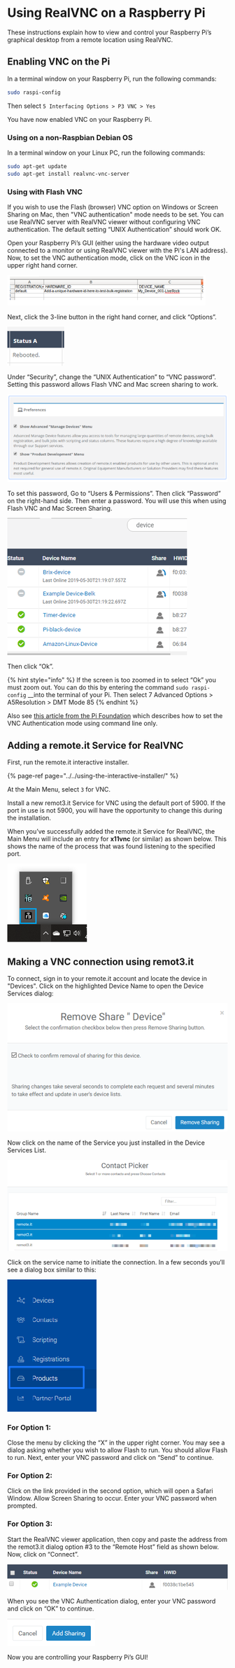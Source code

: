 # Using RealVNC on a Raspberry Pi

These instructions explain how to view and control your Raspberry Pi’s graphical desktop from a remote location using RealVNC.

## **Enabling VNC on the Pi**

In a terminal window on your Raspberry Pi, run the following commands:

```bash
sudo raspi-config
```

Then select `5 Interfacing Options > P3 VNC > Yes`

You have now enabled VNC on your Raspberry Pi.

### **Using on a non-Raspbian Debian OS**

In a terminal window on your Linux PC, run the following commands:

```bash
sudo apt-get update
sudo apt-get install realvnc-vnc-server
```

### **Using with Flash VNC**

If you wish to use the Flash \(browser\) VNC option on Windows or Screen Sharing on Mac, then "VNC authentication" mode needs to be set. You can use RealVNC server with RealVNC viewer without configuring VNC authentication.  The default setting “UNIX Authentication” should work OK.

Open your Raspberry Pi’s GUI \(either using the hardware video output connected to a monitor or using RealVNC viewer with the Pi's LAN address\). Now, to set the VNC authentication mode, click on the VNC icon in the upper right hand corner.

![](../../../.gitbook/assets/image%20%28252%29.png)

Next, click the 3-line button in the right hand corner, and click “Options”.

![](../../../.gitbook/assets/image%20%2891%29.png)

Under “Security”, change the “UNIX Authentication” to “VNC password”. Setting this password allows Flash VNC and Mac screen sharing to work.

![](../../../.gitbook/assets/image%20%28362%29.png)

To set this password, Go to “Users & Permissions”. Then click “Password” on the right-hand side. Then enter a password. You will use this when using Flash VNC and Mac Screen Sharing.

![](../../../.gitbook/assets/image%20%28388%29.png)

Then click “Ok”.

{% hint style="info" %}
If the screen is too zoomed in to select “Ok” you must zoom out. You can do this by entering the command `sudo raspi-config` __into the terminal of your Pi. Then select 7 Advanced Options &gt; A5Resolution &gt; DMT Mode 85
{% endhint %}

Also see [this article from the Pi Foundation](https://www.raspberrypi.org/documentation/remote-access/vnc/) which describes how to set the VNC Authentication mode using command line only.

## **Adding a remote.it Service for RealVNC**

First, run the remote.it interactive installer.

{% page-ref page="../../using-the-interactive-installer/" %}

At the Main Menu, select `3` for VNC.

Install a new remot3.it Service for VNC using the default port of 5900.  If the port in use is not 5900, you will have the opportunity to change this during the installation.

When you’ve successfully added the remote.it Service for RealVNC, the Main Menu will include an entry for **x11vnc** \(or similar\) as shown below.  This shows the name of the process that was found listening to the specified port.

![](../../../.gitbook/assets/image%20%28418%29.png)

##  **Making a VNC connection using remot3.it**

To connect, sign in to your remote.it account and locate the device in "Devices".  Click on the highlighted Device Name to open the Device Services dialog:

![](../../../.gitbook/assets/image%20%28347%29.png)

Now click on the name of the Service you just installed in the Device Services List.

![](../../../.gitbook/assets/image%20%28146%29.png)

Click on the service name to initiate the connection.  In a few seconds you’ll see a dialog box similar to this:

![](../../../.gitbook/assets/image%20%2874%29.png)

### **For Option 1:**

Close the menu by clicking the “X” in the upper right corner.  You may see a dialog asking whether you wish to allow Flash to run.  You should allow Flash to run. Next, enter your VNC password and click on “Send” to continue.

### **For Option 2:**

Click on the link provided in the second option, which will open a Safari Window. Allow Screen Sharing to occur. Enter your VNC password when prompted. 

### **For Option 3:**

Start the RealVNC viewer application, then copy and paste the address from the remot3.it dialog option \#3 to the “Remote Host” field as shown below. Now, click on “Connect”.

![](../../../.gitbook/assets/image%20%28188%29.png)

When you see the VNC Authentication dialog, enter your VNC password and click on “OK” to continue.

![](../../../.gitbook/assets/image%20%28433%29.png)

Now you are controlling your Raspberry Pi’s GUI!

